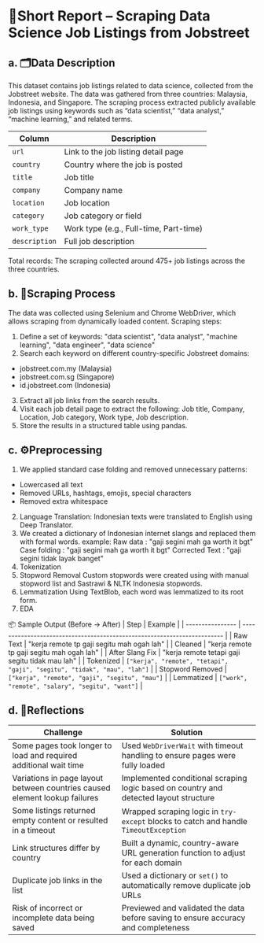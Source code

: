 # 📄Short Report – Scraping Data Science Job Listings from Jobstreet

## a.  🗂️Data Description
This dataset contains job listings related to data science, collected from the Jobstreet website. The data was gathered from three countries: Malaysia, Indonesia, and Singapore.
The scraping process extracted publicly available job listings using keywords such as “data scientist,” “data analyst,” “machine learning,” and related terms.

| Column        | Description                            |
| ------------- | -------------------------------------- |
| `url`         | Link to the job listing detail page    |
| `country`     | Country where the job is posted        |
| `title`       | Job title                              |
| `company`     | Company name                           |
| `location`    | Job location                           |
| `category`    | Job category or field                  |
| `work_type`   | Work type (e.g., Full-time, Part-time) |
| `description` | Full job description                   |

Total records:
The scraping collected around 475+ job listings across the three countries.

## b. 🔧Scraping Process
The data was collected using Selenium and Chrome WebDriver, which allows scraping from dynamically loaded content.
Scraping steps:
1) Define a set of keywords:
"data scientist", "data analyst", "machine learning", "data engineer", "data science"
2) Search each keyword on different country-specific Jobstreet domains:
- jobstreet.com.my (Malaysia)
- jobstreet.com.sg (Singapore)
- id.jobstreet.com (Indonesia)
3) Extract all job links from the search results.
4) Visit each job detail page to extract the following:
Job title, Company, Location, Job category, Work type, Job description.
5) Store the results in a structured table using pandas.

## c. ⚙️Preprocessing
1. We applied standard case folding and removed unnecessary patterns:
- Lowercased all text
- Removed URLs, hashtags, emojis, special characters
- Removed extra whitespace
2. Language Translation: Indonesian texts were translated to English using Deep Translator.
3. We created a dictionary of Indonesian internet slangs and replaced them with formal words.
example: 
Raw data       : "gaji segini mah ga worth it bgt"
Case folding   : "gaji segini mah ga worth it bgt"
Corrected Text : "gaji segini tidak layak banget"
4. Tokenization
5. Stopword Removal
Custom stopwords were created using with manual stopword list and Sastrawi & NLTK Indonesia stopwords.
6. Lemmatization
Using TextBlob, each word was lemmatized to its root form.
7. EDA

📦 Sample Output (Before → After)
| Step             | Example                                                                  |
| ---------------- | ------------------------------------------------------------------------ |
| Raw Text         | "kerja remote tp gaji segitu mah ogah lah"                               |
| Cleaned          | "kerja remote tp gaji segitu mah ogah lah"                               |
| After Slang Fix  | "kerja remote tetapi gaji segitu tidak mau lah"                          |
| Tokenized        | `["kerja", "remote", "tetapi", "gaji", "segitu", "tidak", "mau", "lah"]` |
| Stopword Removed | `["kerja", "remote", "gaji", "segitu", "mau"]`                           |
| Lemmatized       | `["work", "remote", "salary", "segitu", "want"]`                         |

## d. 🧠Reflections
| Challenge                                                                                  | Solution                                                                                 |
| ------------------------------------------------------------------------------------------ | ---------------------------------------------------------------------------------------- |
| Some pages took longer to load and required additional wait time                           | Used `WebDriverWait` with timeout handling to ensure pages were fully loaded             |
| Variations in page layout between countries caused element lookup failures                 | Implemented conditional scraping logic based on country and detected layout structure    |
| Some listings returned empty content or resulted in a timeout                              | Wrapped scraping logic in `try-except` blocks to catch and handle `TimeoutException`     |
| Link structures differ by country                                                          | Built a dynamic, country-aware URL generation function to adjust for each domain         |
| Duplicate job links in the list                                                            | Used a dictionary or `set()` to automatically remove duplicate job URLs                  |
| Risk of incorrect or incomplete data being saved                                           | Previewed and validated the data before saving to ensure accuracy and completeness       |

